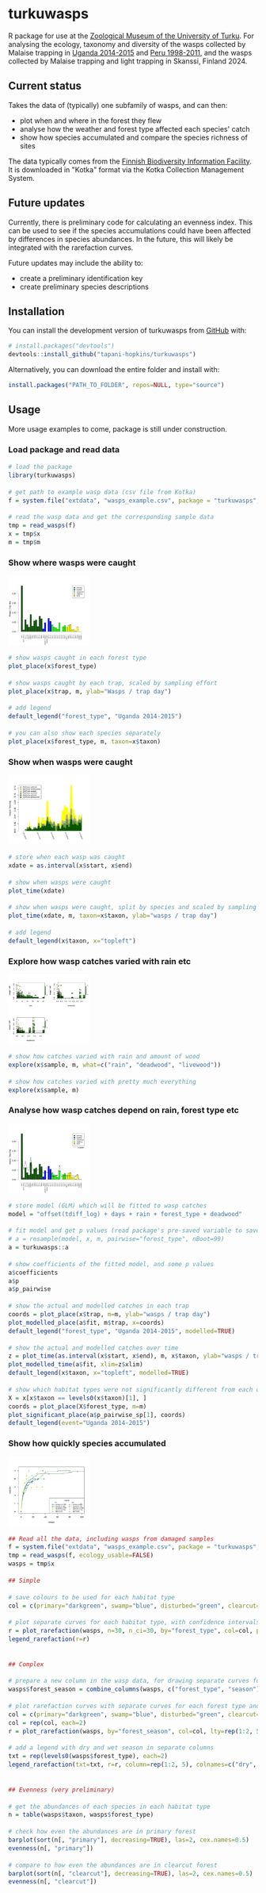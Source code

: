 # turkuwasps

R package for use at the [Zoological Museum of the University of Turku](https://collections.utu.fi/en/zoological-museum/). For analysing the ecology, taxonomy and diversity of the wasps collected by Malaise trapping in [Uganda 2014-2015](https://doi.org/10.5281/zenodo.2225643) and [Peru 1998-2011](https://doi.org/10.5281/zenodo.3559054), and the wasps collected by Malaise trapping and light trapping in Skanssi, Finland 2024.


## Current status 

Takes the data of (typically) one subfamily of wasps, and can then:
- plot when and where in the forest they flew
- analyse how the weather and forest type affected each species' catch
- show how species accumulated and compare the species richness of sites

The data typically comes from the [Finnish Biodiversity Information Facility](https://laji.fi/en). It is downloaded in "Kotka" format via the Kotka Collection Management System.

## Future updates

Currently, there is preliminary code for calculating an evenness index. This can be used to see if the species accumulations could have been affected by differences in species abundances. In the future, this will likely be integrated with the rarefaction curves.

Future updates may include the ability to:
- create a preliminary identification key
- create preliminary species descriptions


## Installation

You can install the development version of turkuwasps from [GitHub](https://github.com/) with:

``` r
# install.packages("devtools")
devtools::install_github("tapani-hopkins/turkuwasps")
```

Alternatively, you can download the entire folder and install with:

``` r
install.packages("PATH_TO_FOLDER", repos=NULL, type="source")
```

## Usage
More usage examples to come, package is still under construction.

### Load package and read data

``` r
# load the package
library(turkuwasps)

# get path to example wasp data (csv file from Kotka)
f = system.file("extdata", "wasps_example.csv", package = "turkuwasps", mustWork = TRUE)

# read the wasp data and get the corresponding sample data
tmp = read_wasps(f)
x = tmp$x
m = tmp$m
```

### Show where wasps were caught

<img src="inst/example_images/plot_place.png" height="140">

``` r
# show wasps caught in each forest type
plot_place(x$forest_type)

# show wasps caught by each trap, scaled by sampling effort
plot_place(x$trap, m, ylab="Wasps / trap day")

# add legend
default_legend("forest_type", "Uganda 2014-2015")

# you can also show each species separately
plot_place(x$forest_type, m, taxon=x$taxon)
```

### Show when wasps were caught

<img src="inst/example_images/plot_time.png" height="140">

``` r
# store when each wasp was caught
xdate = as.interval(x$start, x$end)

# show when wasps were caught
plot_time(xdate)

# show when wasps were caught, split by species and scaled by sampling effort
plot_time(xdate, m, taxon=x$taxon, ylab="wasps / trap day")

# add legend
default_legend(x$taxon, x="topleft")
```

### Explore how wasp catches varied with rain etc

<img src="inst/example_images/explore.png" height="140">

``` r
# show how catches varied with rain and amount of wood 
explore(x$sample, m, what=c("rain", "deadwood", "livewood"))

# show how catches varied with pretty much everything
explore(x$sample, m)
```

### Analyse how wasp catches depend on rain, forest type etc 

<img src="inst/example_images/plot_modelled_place.png" height="140">

``` r
# store model (GLM) which will be fitted to wasp catches
model = "offset(tdiff_log) + days + rain + forest_type + deadwood"

# fit model and get p values (read package's pre-saved variable to save time)
# a = resample(model, x, m, pairwise="forest_type", nBoot=99)
a = turkuwasps::a

# show coefficients of the fitted model, and some p values
a$coefficients
a$p
a$p_pairwise

# show the actual and modelled catches in each trap
coords = plot_place(x$trap, m=m, ylab="wasps / trap day")
plot_modelled_place(a$fit, m$trap, x=coords)
default_legend("forest_type", "Uganda 2014-2015", modelled=TRUE)

# show the actual and modelled catches over time
z = plot_time(as.interval(x$start, x$end), m, x$taxon, ylab="wasps / trap day")
plot_modelled_time(a$fit, xlim=z$xlim)
default_legend(x$taxon, x="topleft", modelled=TRUE)

# show which habitat types were not significantly different from each other (species 1)
X = x[x$taxon == levels0(x$taxon)[1], ]
coords = plot_place(X$forest_type, m=m)
plot_significant_place(a$p_pairwise_sp[1], coords)
default_legend(event="Uganda 2014-2015")

```

### Show how quickly species accumulated

<img src="inst/example_images/plot_rarefaction.png" height="140">

``` r
## Read all the data, including wasps from damaged samples
f = system.file("extdata", "wasps_example.csv", package = "turkuwasps", mustWork = TRUE)
tmp = read_wasps(f, ecology_usable=FALSE)
wasps = tmp$x

## Simple

# save colours to be used for each habitat type
col = c(primary="darkgreen", swamp="blue", disturbed="green", clearcut="yellow", farm="orange")

# plot separate curves for each habitat type, with confidence intervals
r = plot_rarefaction(wasps, n=30, n_ci=30, by="forest_type", col=col, pch=1:5)
legend_rarefaction(r=r)


## Complex

# prepare a new column in the wasp data, for drawing separate curves for dry and wet season
wasps$forest_season = combine_columns(wasps, c("forest_type", "season"), all=TRUE)

# plot rarefaction curves with separate curves for each forest type and season
col = c(primary="darkgreen", swamp="blue", disturbed="green", clearcut="yellow", farm="orange")
col = rep(col, each=2)
r = plot_rarefaction(wasps, by="forest_season", col=col, lty=rep(1:2, 5), pch=rep(1:5, each=2), xlim=c(0, 100))

# add a legend with dry and wet season in separate columns
txt = rep(levels0(wasps$forest_type), each=2)
legend_rarefaction(txt=txt, r=r, column=rep(1:2, 5), colnames=c("dry", "wet"), title="Uganda")


## Evenness (very preliminary)

# get the abundances of each species in each habitat type
n = table(wasps$taxon, wasps$forest_type)

# check how even the abundances are in primary forest
barplot(sort(n[, "primary"], decreasing=TRUE), las=2, cex.names=0.5)
evenness(n[, "primary"])

# compare to how even the abundances are in clearcut forest
barplot(sort(n[, "clearcut"], decreasing=TRUE), las=2, cex.names=0.5)
evenness(n[, "clearcut"])

```
